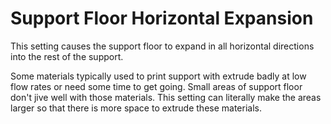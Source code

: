 Support Floor Horizontal Expansion
====
This setting causes the support floor to expand in all horizontal directions into the rest of the support.

Some materials typically used to print support with extrude badly at low flow rates or need some time to get going. Small areas of support floor don't jive well with those materials. This setting can literally make the areas larger so that there is more space to extrude these materials.